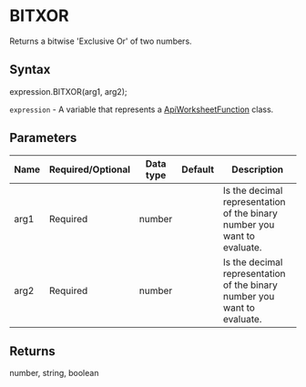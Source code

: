 # BITXOR

Returns a bitwise 'Exclusive Or' of two numbers.

## Syntax

expression.BITXOR(arg1, arg2);

`expression` - A variable that represents a [ApiWorksheetFunction](../ApiWorksheetFunction.md) class.

## Parameters

| **Name** | **Required/Optional** | **Data type** | **Default** | **Description** |
| ------------- | ------------- | ------------- | ------------- | ------------- |
| arg1 | Required | number |  | Is the decimal representation of the binary number you want to evaluate. |
| arg2 | Required | number |  | Is the decimal representation of the binary number you want to evaluate. |

## Returns

number, string, boolean